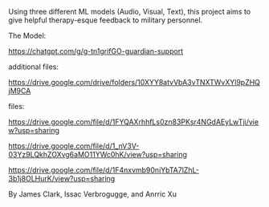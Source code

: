 Using three different ML models (Audio, Visual, Text), this project aims to give helpful therapy-esque feedback to military personnel.

The Model:

https://chatgpt.com/g/g-tn1grifGO-guardian-support


additional files:

https://drive.google.com/drive/folders/10XYY8atvVbA3vTNXTWvXYl9pZHQjM9CA

files:

https://drive.google.com/file/d/1FYQAXrhhfLs0zn83PKsr4NGdAEyLwTji/view?usp=sharing

https://drive.google.com/file/d/1_nV3V-03Yz9LQkhZOXvg6aMO11YWc0hK/view?usp=sharing

https://drive.google.com/file/d/1F4nxvmb90njYbTA7lZhL-3b1j8OLHurK/view?usp=sharing

By James Clark, Issac Verbrogugge, and Anrric Xu
